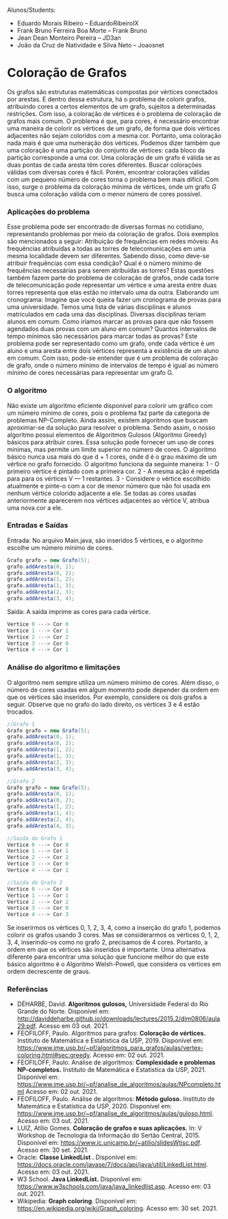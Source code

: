 Alunos/Students:

- Eduardo Morais Ribeiro – EduardoRibeiroIX
- Frank Bruno Ferreira Boa Morte – Frank Bruno
- Jean Dean Monteiro Pereira – JD3an
- João da Cruz de Natividade e Silva Neto – Joaosnet

# Coloração de Grafos

Os grafos são estruturas matemáticas compostas por vértices conectados por arestas. E dentro dessa estrutura, há o problema de colorir grafos, atribuindo cores a certos elementos de um grafo, sujeitos a determinadas restrições. Com isso, a coloração de vértices é o problema de coloração de grafos mais comum.
O problema é que, para cores, é necessário encontrar uma maneira de colorir os vértices de um grafo, de forma que dois vértices adjacentes não sejam coloridos com a mesma cor. Portanto, uma coloração nada mais é que uma numeração dos vértices. Podemos dizer também que uma coloração é uma partição do conjunto de vértices: cada bloco da partição corresponde a uma cor.
Uma coloração de um grafo é válida se as duas pontas de cada aresta têm cores diferentes. Buscar colorações válidas com diversas cores é fácil. Porém, encontrar colorações válidas com um pequeno número de cores torna o problema bem mais difícil. Com isso, surge o problema da coloração mínima de vértices, onde um grafo *G* busca uma coloração válida com o menor número de cores possível.

### Aplicações do problema

Esse problema pode ser encontrado de diversas formas no cotidiano, representando problemas por meio da coloração de grafos. Dois exemplos são mencionados a seguir:
Atribuição de frequências em redes móveis: As frequências atribuídas a todas as torres de telecomunicações em uma mesma localidade devem ser diferentes. Sabendo disso, como deve-se atribuir frequências com essa condição? Qual é o número mínimo de frequências necessárias para serem atribuídas as torres?  Estas questões também fazem parte do problema de coloração de grafos, onde cada torre de telecomunicação pode representar um vértice e uma aresta entre duas torres representa que elas estão no intervalo uma da outra.
Elaborando um cronograma: Imagine que você queira fazer um cronograma de provas para uma universidade. Temos uma lista de várias disciplinas e alunos matriculados em cada uma das disciplinas. Diversas disciplinas teriam alunos em comum. Como iríamos marcar as provas para que não fossem agendados duas provas com um aluno em comum? Quantos intervalos de tempo mínimos são necessários para marcar todas as provas? Este problema pode ser representado como um grafo, onde cada vértice é um aluno e uma aresta entre dois vértices representa a existência de um aluno em comum. Com isso, pode-se entender que é um problema de coloração de grafo, onde o número mínimo de intervalos de tempo é igual ao número mínimo de cores necessárias para representar um grafo G.

### O algoritmo

Não existe um algoritmo eficiente disponível para colorir um gráfico com um número mínimo de cores, pois o problema faz parte da categoria de problemas NP-Completo. Ainda assim, existem algoritmos que buscam aproximar-se da solução para resolver o problema. Sendo assim, o nosso algoritmo possui elementos de Algoritmos Gulosos (Algoritmo Greedy) básicos para atribuir cores. Essa solução pode fornecer um uso de cores mínimas, mas permite um limite superior no número de cores. O algoritmo básico nunca usa mais do que d + 1 cores, onde d é o grau máximo de um vértice no grafo fornecido. O algoritmo funciona da seguinte maneira:
1 - O primeiro vértice é pintado com a primeira cor.
2 - A mesma ação é repetida para para os vértices V — 1 restantes.
3 - Considere o vértice escolhido atualmente e pinte-o com a cor de menor número que não foi usada em nenhum vértice colorido adjacente a ele. Se todas as cores usadas anteriormente aparecerem nos vértices adjacentes ao vértice V, atribua uma nova cor a ele.


### Entradas e Saídas

Entrada: No arquivo Main.java, são inseridos 5 vértices, e o algoritmo escolhe um número mínimo de cores.

```java
Grafo grafo = new Grafo(5);
grafo.addAresta(0, 1);
grafo.addAresta(0, 2);
grafo.addAresta(1, 2);
grafo.addAresta(1, 3);
grafo.addAresta(2, 3);
grafo.addAresta(3, 4);
```

Saída: A saída imprime as cores para cada vértice.
```java
Vertice 0 ---> Cor 0
Vertice 1 ---> Cor 1
Vertice 2 ---> Cor 2
Vertice 3 ---> Cor 0
Vertice 4 ---> Cor 1
```


### Análise do algoritmo e limitações

O algoritmo nem sempre utiliza um número mínimo de cores. Além disso, o número de cores usadas em algum momento pode depender da ordem em que os vértices são inseridos. Por exemplo, considere os dois grafos a seguir. Observe que no grafo do lado direito, os vértices 3 e 4 estão trocados.

```java
//Grafo 1
Grafo grafo = new Grafo(5);
grafo.addAresta(0, 1);
grafo.addAresta(0, 2);
grafo.addAresta(1, 2);
grafo.addAresta(1, 3);
grafo.addAresta(2, 3);
grafo.addAresta(3, 4);

//Grafo 2
Grafo grafo = new Grafo(5);
grafo.addAresta(0, 1);
grafo.addAresta(0, 2);
grafo.addAresta(1, 2);
grafo.addAresta(1, 4);
grafo.addAresta(2, 4);
grafo.addAresta(4, 3);

//Saida do Grafo 1
Vertice 0 ---> Cor 0
Vertice 1 ---> Cor 1
Vertice 2 ---> Cor 2
Vertice 3 ---> Cor 0
Vertice 4 ---> Cor 1

//Saida do Grafo 2
Vertice 0 ---> Cor 0
Vertice 1 ---> Cor 1
Vertice 2 ---> Cor 2
Vertice 3 ---> Cor 0
Vertice 4 ---> Cor 3
```
Se inserirmos os vértices 0, 1, 2, 3, 4, como a inserção do grafo 1, podemos colorir os grafos usando 3 cores. Mas se considerarmos os vértices 0, 1, 2, 3, 4, inserindo-os como no grafo 2, precisamos de 4 cores. Portanto, a ordem em que os vértices são inseridos é importante. Uma alternativa diferente para encontrar uma solução que funcione melhor do que este básico algoritmo é o Algoritmo Welsh-Powell, que considera os vértices em ordem decrescente de graus.



### Referências

- DÉHARBE, David. **Algoritmos gulosos,** Universidade Federal do Rio Grande do Norte. Disponível em: http://daviddeharbe.github.io/downloads/lectures/2015.2/dim0806/aula29.pdf. Acesso em 03 out. 2021.
- FEOFILOFF, Paulo.  Algoritmos para grafos: **Coloração de vértices.** Instituto de Matemática e Estatística da USP, 2019. Disponível em: https://www.ime.usp.br/~pf/algoritmos_para_grafos/aulas/vertex-coloring.html#sec:greedy. Acesso em: 02 out. 2021.
- FEOFILOFF, Paulo.  Análise de algoritmos: **Complexidade e problemas NP-completos.** Instituto de Matemática e Estatística da USP, 2021. Disponível em: https://www.ime.usp.br/~pf/analise_de_algoritmos/aulas/NPcompleto.html Acesso em: 02 out. 2021.
- FEOFILOFF, Paulo.  Análise de algoritmos: **Método guloso.** Instituto de Matemática e Estatística da USP, 2020. Disponível em: https://www.ime.usp.br/~pf/analise_de_algoritmos/aulas/guloso.html. Acesso em: 03 out. 2021.
- LUIZ, Atílio Gomes. **Coloração de grafos e suas aplicações.** In: V Workshop de Tecnologia da Informação do Sertão Central, 2015. Disponível em: https://www.ic.unicamp.br/~atilio/slidesWtisc.pdf. Acesso em: 30 set. 2021.
- Oracle: **Classe LinkedList <E>.** Disponível em: https://docs.oracle.com/javase/7/docs/api/java/util/LinkedList.html. Acesso em: 03 out. 2021.
- W3 School. **Java LinkedList.** Disponível em: https://www.w3schools.com/java/java_linkedlist.asp. Acesso em: 03 out. 2021.
- Wikipedia: **Graph coloring**. Disponível em: https://en.wikipedia.org/wiki/Graph_coloring. Acesso em: 30 set. 2021.
